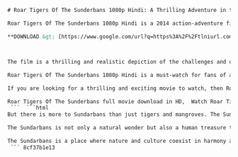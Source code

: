 ```html 
# Roar Tigers Of The Sunderbans 1080p Hindi: A Thrilling Adventure in the Wild
 
Roar Tigers Of The Sunderbans 1080p Hindi is a 2014 action-adventure film directed by Kamal Sadanah and starring Aadil Chahal, Ahran Chaudhary, Pranay Dixit, Subrat Dutta, Nora Fatehi and others. The film is set in the Sundarbans, a vast mangrove forest that is home to the endangered Bengal tigers. The film follows a team of commandos who enter the forbidden core area of the forest to avenge the death of their photojournalist brother who was killed by a white tigress.
 
**DOWNLOAD &gt; [https://www.google.com/url?q=https%3A%2F%2Ftlniurl.com%2F2uEPhp&sa=D&sntz=1&usg=AOvVaw1OMUdTj5bXNc8rs\_KwBAyD](https://www.google.com/url?q=https%3A%2F%2Ftlniurl.com%2F2uEPhp&sa=D&sntz=1&usg=AOvVaw1OMUdTj5bXNc8rs_KwBAyD)**


 
The film is a thrilling and realistic depiction of the challenges and dangers faced by the commandos in the hostile terrain of the Sundarbans. The film also showcases the beauty and diversity of the forest and its wildlife, especially the majestic tigers. The film features stunning cinematography, realistic CGI effects, and breathtaking action sequences. The film also has a strong message about the need to protect and conserve the natural habitat of the tigers and other animals.
 
Roar Tigers Of The Sunderbans 1080p Hindi is a must-watch for fans of adventure, wildlife, and action films. The film is available to watch online on YouTube and other platforms. The film has received positive reviews from critics and audiences alike. The film won one award and received three nominations at various film festivals. The film has a rating of 5.6 out of 10 on IMDb.
 
If you are looking for a thrilling and exciting movie to watch, then Roar Tigers Of The Sunderbans 1080p Hindi is the perfect choice for you. Watch it today and experience the roar of the tigers in high definition.
 
Roar Tigers Of The Sunderbans full movie download in HD,  Watch Roar Tigers Of The Sunderbans online free 1080p,  Roar Tigers Of The Sunderbans Hindi movie review and ratings,  How to stream Roar Tigers Of The Sunderbans in high quality,  Roar Tigers Of The Sunderbans cast, crew and trivia,  Roar Tigers Of The Sunderbans 1080p Hindi torrent magnet link,  Roar Tigers Of The Sunderbans official trailer and songs,  Roar Tigers Of The Sunderbans box office collection and budget,  Roar Tigers Of The Sunderbans behind the scenes and making of,  Roar Tigers Of The Sunderbans subtitles in English and other languages,  Roar Tigers Of The Sunderbans best scenes and dialogues,  Roar Tigers Of The Sunderbans awards and nominations,  Roar Tigers Of The Sunderbans real story and inspiration,  Roar Tigers Of The Sunderbans facts and myths about tigers,  Roar Tigers Of The Sunderbans 1080p Hindi Blu-ray disc and DVD,  Roar Tigers Of The Sunderbans Netflix, Amazon Prime and Hotstar availability,  Roar Tigers Of The Sunderbans director Kamal Sadanah interview,  Roar Tigers Of The Sunderbans fan art, memes and wallpapers,  Roar Tigers Of The Sunderbans merchandise and accessories,  Roar Tigers Of The Sunderbans book adaptation and comparison,  Roar Tigers Of The Sunderbans sequel and prequel news and rumors,  Roar Tigers Of The Sunderbans theme park and museum attractions,  Roar Tigers Of The Sunderbans video game and VR experience,  Roar Tigers Of The Sunderbans wildlife conservation and awareness campaign,  Roar Tigers Of The Sunderbans quotes and lessons learned,  Roar Tigers Of The Sunderbans 1080p Hindi dubbed version and original language,  Roar Tigers Of The Sunderbans similar movies and recommendations,  Roar Tigers Of The Sunderbans IMDb, Rotten Tomatoes and Metacritic scores,  Roar Tigers Of The Sunderbans controversy and criticism,  Roar Tigers Of The Sunderbans deleted scenes and alternate endings,  Roar Tigers Of The Sunderbans soundtrack and background score,  Roar Tigers Of The Sunderbans location and shooting details,  Roar Tigers Of The Sunderbans premiere and release date in India and worldwide,  Roar Tigers Of The Sunderbans poster and cover art design,  Roar Tigers Of The Sunderbans 1080p Hindi movie clips and highlights,  Roar Tigers Of The Sunderbans bloopers and funny moments,  Roar Tigers Of The Sunderbans social media buzz and trends,  Roar Tigers Of The Sunderbans analysis and interpretation,  Roar Tigers Of The Sunderbans documentary and featurette ,  Roar Tigers Of The Sunderbans star Abhinav Shukla biography and filmography ,  Roar Tigers Of The Sunderbans 1080p Hindi movie download sites and apps ,  Watch Roar Tigers Of The Sunderbans with friends and family ,  Roar Tigers Of The Sunderbans trivia quiz and challenges ,  Roar Tigers Of The Sunderbans cosplay and costume ideas ,  Roar Tigers Of The Sunderbans fan fiction and theories ,  Roar Tigers Of The Sunderbans 1080p Hindi movie streaming quality and speed ,  How to watch Roar Tigers Of The Sunderbans offline ,  Roar Tigers Of The Sunderbans audience reaction and feedback ,  Is Roar Tigers Of The Sunderbans worth watching?
 ```  ```html 
But there is more to Sundarbans than just tigers and mangroves. The Sundarbans is also a rich cultural and historical heritage that reflects the diversity and resilience of its people. The Sundarbans is home to various ethnic groups, such as the Bengalis, the Munda, the Oraon, the Santhal, and the Bawali, who have adapted to the harsh and dynamic environment of the delta. The Sundarbans also has a legacy of legends, myths, and folklore that add to its charm and mystery. Some of the famous stories include the legend of Bonbibi, the goddess of the forest who protects the people from the tigers; the legend of Dakshin Rai, the tiger god who is feared and revered by the locals; and the legend of Gazi Pir, the Muslim saint who is believed to have miraculous powers over crocodiles and snakes.
 
The Sundarbans is not only a natural wonder but also a human treasure that needs to be preserved and protected for future generations. The Sundarbans faces many threats and challenges, such as climate change, sea level rise, cyclones, salinity intrusion, deforestation, poaching, overfishing, pollution, and human-wildlife conflict. These threats pose a serious risk to the ecological balance and biodiversity of the Sundarbans, as well as to the livelihoods and well-being of its people. Therefore, it is essential to take urgent and collective action to conserve and restore the Sundarbans and its resources.
 
The Sundarbans is a place where nature and culture coexist in harmony and beauty. It is a place where you can witness the wonders of wildlife, the splendor of scenery, and the spirit of humanity. It is a place that will leave you spellbound and inspired. So what are you waiting for? Plan your trip to Sundarbans today and discover its amazing secrets for yourself.
 ``` 8cf37b1e13
 
